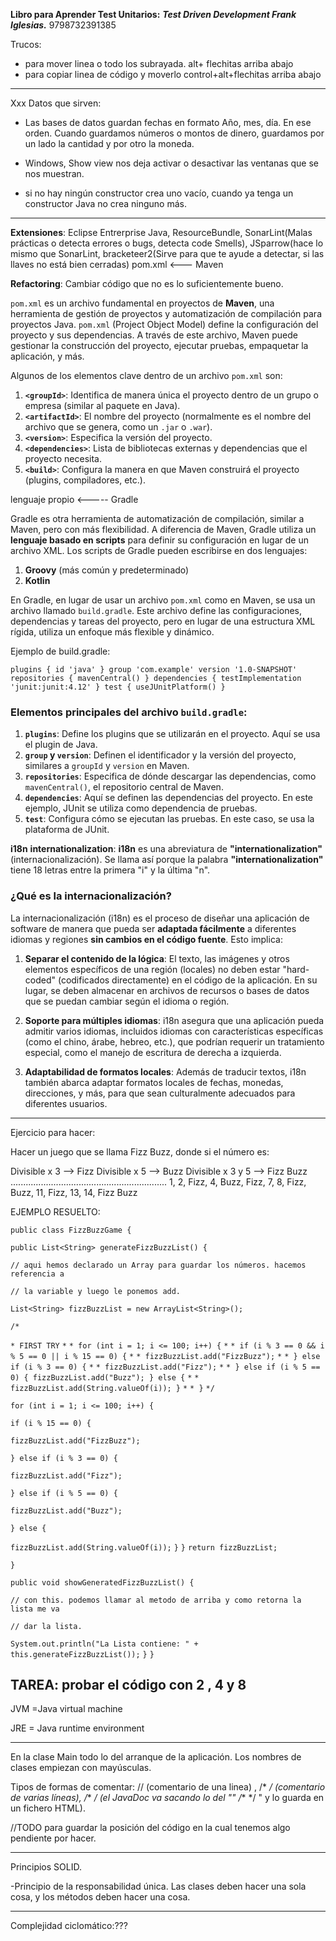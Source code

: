 
**Libro para Aprender Test Unitarios:**  ***Test Driven Development Frank Iglesias.***  9798732391385

Trucos: 
- para mover linea o todo los subrayada.   alt+ flechitas arriba abajo
- para copiar linea de código y moverlo  control+alt+flechitas arriba abajo

---
Xxx Datos que sirven: 
- Las bases de datos guardan fechas en formato Año, mes, día. En ese orden.  Cuando guardamos números o montos de dinero, guardamos por un lado la cantidad y por otro la moneda. 

- Windows, Show view nos deja activar o desactivar las ventanas que se nos muestran.

- si no hay ningún constructor crea uno vacío, cuando ya tenga un constructor Java no crea ninguno más.

---

**Extensiones**:  Eclipse Entrerprise Java, ResourceBundle, SonarLint(Malas prácticas o detecta errores o bugs, detecta code Smells), JSparrow(hace lo mismo que SonarLint,  bracketeer2(Sirve para que te ayude a detectar, si las llaves no está bien cerradas)
pom.xml  <--- Maven

**Refactoring**: Cambiar código que no es lo suficientemente bueno.

`pom.xml` es un archivo fundamental en proyectos de **Maven**, una herramienta de gestión de proyectos y automatización de compilación para proyectos Java. `pom.xml` (Project Object Model) define la configuración del proyecto y sus dependencias. A través de este archivo, Maven puede gestionar la construcción del proyecto, ejecutar pruebas, empaquetar la aplicación, y más.

Algunos de los elementos clave dentro de un archivo `pom.xml` son:

1. **`<groupId>`**: Identifica de manera única el proyecto dentro de un grupo o empresa (similar al paquete en Java).
2. **`<artifactId>`**: El nombre del proyecto (normalmente es el nombre del archivo que se genera, como un `.jar` o `.war`).
3. **`<version>`**: Especifica la versión del proyecto.
4. **`<dependencies>`**: Lista de bibliotecas externas y dependencias que el proyecto necesita.
5. **`<build>`**: Configura la manera en que Maven construirá el proyecto (plugins, compiladores, etc.).

lenguaje propio   <----- Gradle

Gradle es otra herramienta de automatización de compilación, similar a Maven, pero con más flexibilidad. A diferencia de Maven, Gradle utiliza un **lenguaje basado en scripts** para definir su configuración en lugar de un archivo XML. Los scripts de Gradle pueden escribirse en dos lenguajes:

1. **Groovy** (más común y predeterminado)
2. **Kotlin**

En Gradle, en lugar de usar un archivo `pom.xml` como en Maven, se usa un archivo llamado `build.gradle`. Este archivo define las configuraciones, dependencias y tareas del proyecto, pero en lugar de una estructura XML rígida, utiliza un enfoque más flexible y dinámico.

Ejemplo de build.gradle:

`plugins { id 'java' } group 'com.example' version '1.0-SNAPSHOT' repositories { mavenCentral() } dependencies { testImplementation 'junit:junit:4.12' } test { useJUnitPlatform() }`

### Elementos principales del archivo `build.gradle`:

1. **`plugins`**: Define los plugins que se utilizarán en el proyecto. Aquí se usa el plugin de Java.
2. **`group` y `version`**: Definen el identificador y la versión del proyecto, similares a `groupId` y `version` en Maven.
3. **`repositories`**: Especifica de dónde descargar las dependencias, como `mavenCentral()`, el repositorio central de Maven.
4. **`dependencies`**: Aquí se definen las dependencias del proyecto. En este ejemplo, JUnit se utiliza como dependencia de pruebas.
5. **`test`**: Configura cómo se ejecutan las pruebas. En este caso, se usa la plataforma de JUnit.


**i18n**    **internationalization**: **i18n** es una abreviatura de **"internationalization"** (internacionalización). Se llama así porque la palabra **"internationalization"** tiene 18 letras entre la primera "i" y la última "n".

### ¿Qué es la internacionalización?

La internacionalización (i18n) es el proceso de diseñar una aplicación de software de manera que pueda ser **adaptada fácilmente** a diferentes idiomas y regiones **sin cambios en el código fuente**. Esto implica:

1. **Separar el contenido de la lógica**: El texto, las imágenes y otros elementos específicos de una región (locales) no deben estar "hard-coded" (codificados directamente) en el código de la aplicación. En su lugar, se deben almacenar en archivos de recursos o bases de datos que se puedan cambiar según el idioma o región.
    
2. **Soporte para múltiples idiomas**: i18n asegura que una aplicación pueda admitir varios idiomas, incluidos idiomas con características específicas (como el chino, árabe, hebreo, etc.), que podrían requerir un tratamiento especial, como el manejo de escritura de derecha a izquierda.
    
3. **Adaptabilidad de formatos locales**: Además de traducir textos, i18n también abarca adaptar formatos locales de fechas, monedas, direcciones, y más, para que sean culturalmente adecuados para diferentes usuarios.



---

Ejercicio para hacer: 

Hacer un juego que se llama Fizz Buzz, donde si el número es:

Divisible x 3  --> Fizz
Divisible x 5 --> Buzz
Divisible x 3 y 5 --> Fizz Buzz
..............................................................
1, 2, Fizz, 4, Buzz, Fizz, 7, 8, Fizz, Buzz, 11, Fizz, 13, 14, Fizz Buzz


EJEMPLO RESUELTO: 

`public class FizzBuzzGame {`

`public List<String> generateFizzBuzzList() {`

`// aqui hemos declarado un Array para guardar los números. hacemos referencia a`

`// la variable y luego le ponemos add.`

`List<String> fizzBuzzList = new ArrayList<String>();`

`/*`

`* FIRST TRY`
`*`
`* for (int i = 1; i <= 100; i++) {`
`*`
`* if (i % 3 == 0 && i % 5 == 0 || i % 15 == 0) {`
`*`
`* fizzBuzzList.add("FizzBuzz");`
`*`
`* } else if (i % 3 == 0) {`
`*`
`* fizzBuzzList.add("Fizz");`
`*`
`* } else if (i % 5 == 0) { fizzBuzzList.add("Buzz"); } else {`
`*`
`* fizzBuzzList.add(String.valueOf(i)); }`
`*`
`* }`
`*/`

`for (int i = 1; i <= 100; i++) {`

`if (i % 15 == 0) {`

`fizzBuzzList.add("FizzBuzz");`

`} else if (i % 3 == 0) {`

`fizzBuzzList.add("Fizz");`

`} else if (i % 5 == 0) {`

`fizzBuzzList.add("Buzz");`

`} else {`

`fizzBuzzList.add(String.valueOf(i));`
`}`
`}`
`return fizzBuzzList;`

`}`

`public void showGeneratedFizzBuzzList() {`

`// con this. podemos llamar al metodo de arriba y como retorna la lista me va`

`// dar la lista.`

`System.out.println("La Lista contiene: " + this.generateFizzBuzzList());`
`}`
`}`



TAREA:  probar el código con 2 , 4 y 8
--------------------------------------

JVM =Java virtual machine

JRE = Java runtime environment

---
En la clase Main todo lo del arranque de la aplicación. Los nombres de clases empiezan con mayúsculas.

Tipos de formas de comentar:   // (comentario de una linea) , /* */ (comentario de varias líneas), /** */ (el JavaDoc va sacando lo del "" /** */ " y lo guarda en un fichero HTML).

//TODO para guardar la posición del código en la cual tenemos algo pendiente por hacer.


---
Principios SOLID.

-Principio de la responsabilidad única. Las clases deben hacer una sola cosa, y los métodos deben hacer una cosa.

----
Complejidad ciclomático:???